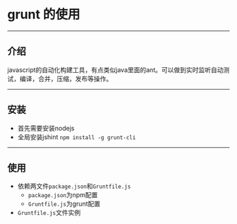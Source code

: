 # grunt 的使用


___
## 介绍
javascript的自动化构建工具，有点类似java里面的ant。可以做到实时监听自动测试，编译，合并，压缩，发布等操作。
___
## 安装

- 首先需要安装nodejs
- 全局安装jshint `npm install -g grunt-cli`

___
## 使用

- 依赖两文件`package.json`和`Gruntfile.js`
  + `package.json`为npm配置
  + `Gruntfile.js`为grunt配置
- `Gruntfile.js`文件实例
```
```